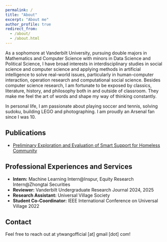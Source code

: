 ```yaml
---
permalink: /
title: "About"
excerpt: "About me"
author_profile: true
redirect_from: 
  - /about/
  - /about.html
---
```

As a sophomore at Vanderbilt University, pursuing double majors in Mathematics and Computer Science with minors in Data Science and Political Science, I have broad interests in interdisciplinary studies in social science and computer science and applying methods in artificial intelligence to solve real-world issues, particularly in human-computer interaction, operation research and computational social science. Besides computer science research, I am fortunate to be exposed by classics, literature, history, and philosophy both in and outside of classroom. They make me feel the art of words and shape my way of thinking constantly.

In personal life, I am passionate about playing soccer and tennis, solving sudoku, building LEGO and photographing. I am proudly an Arsenal fan since I was 10.


Publications
------
* [Preliminary Exploration and Evaluation of Smart Support for Homeless Community](https://ieeexplore.ieee.org/abstract/document/10185514) 



Professional Experiences and Services
------
* **Intern:** Machine Learning Intern@Inspur, Equity Research Intern@Zhongtai Securities
* **Reviewer:** Vanderbilt Undergraduate Research Journal 2024, 2025
* **Research Assistant:** Universal Village Society
* **Student Co-Coordinator:** IEEE International Conference on Universal Village 2022


Contact
------
Feel free to reach out at ytwangofficial [at] gmail [dot] com!
